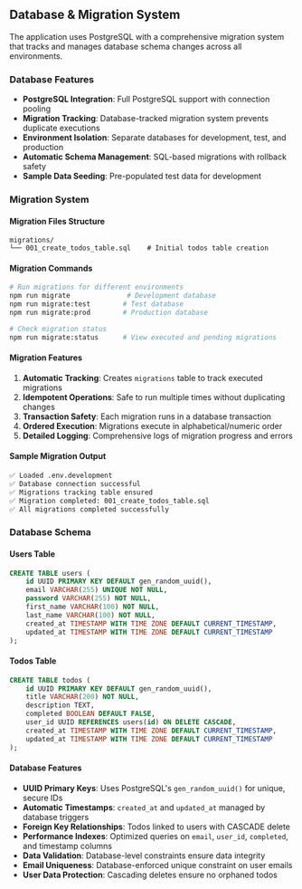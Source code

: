 ## Database & Migration System

The application uses PostgreSQL with a comprehensive migration system that tracks and manages database schema changes across all environments.

### Database Features

- **PostgreSQL Integration**: Full PostgreSQL support with connection pooling
- **Migration Tracking**: Database-tracked migration system prevents duplicate executions
- **Environment Isolation**: Separate databases for development, test, and production
- **Automatic Schema Management**: SQL-based migrations with rollback safety
- **Sample Data Seeding**: Pre-populated test data for development

### Migration System

#### Migration Files Structure
```
migrations/
└── 001_create_todos_table.sql    # Initial todos table creation
```

#### Migration Commands
```bash
# Run migrations for different environments
npm run migrate              # Development database
npm run migrate:test        # Test database  
npm run migrate:prod        # Production database

# Check migration status
npm run migrate:status      # View executed and pending migrations
```

#### Migration Features

1. **Automatic Tracking**: Creates `migrations` table to track executed migrations
2. **Idempotent Operations**: Safe to run multiple times without duplicating changes
3. **Transaction Safety**: Each migration runs in a database transaction
4. **Ordered Execution**: Migrations execute in alphabetical/numeric order
5. **Detailed Logging**: Comprehensive logs of migration progress and errors

#### Sample Migration Output
```bash
✅ Loaded .env.development
✅ Database connection successful
✅ Migrations tracking table ensured
✅ Migration completed: 001_create_todos_table.sql
✅ All migrations completed successfully
```

### Database Schema

#### Users Table
```sql
CREATE TABLE users (
    id UUID PRIMARY KEY DEFAULT gen_random_uuid(),
    email VARCHAR(255) UNIQUE NOT NULL,
    password VARCHAR(255) NOT NULL,
    first_name VARCHAR(100) NOT NULL,
    last_name VARCHAR(100) NOT NULL,
    created_at TIMESTAMP WITH TIME ZONE DEFAULT CURRENT_TIMESTAMP,
    updated_at TIMESTAMP WITH TIME ZONE DEFAULT CURRENT_TIMESTAMP
);
```

#### Todos Table
```sql
CREATE TABLE todos (
    id UUID PRIMARY KEY DEFAULT gen_random_uuid(),
    title VARCHAR(200) NOT NULL,
    description TEXT,
    completed BOOLEAN DEFAULT FALSE,
    user_id UUID REFERENCES users(id) ON DELETE CASCADE,
    created_at TIMESTAMP WITH TIME ZONE DEFAULT CURRENT_TIMESTAMP,
    updated_at TIMESTAMP WITH TIME ZONE DEFAULT CURRENT_TIMESTAMP
);
```

#### Database Features
- **UUID Primary Keys**: Uses PostgreSQL's `gen_random_uuid()` for unique, secure IDs
- **Automatic Timestamps**: `created_at` and `updated_at` managed by database triggers
- **Foreign Key Relationships**: Todos linked to users with CASCADE delete
- **Performance Indexes**: Optimized queries on `email`, `user_id`, `completed`, and timestamp columns
- **Data Validation**: Database-level constraints ensure data integrity
- **Email Uniqueness**: Database-enforced unique constraint on user emails
- **User Data Protection**: Cascading deletes ensure no orphaned todos
